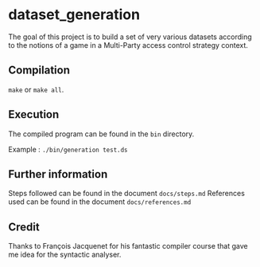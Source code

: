 # dataset_generation

The goal of this project is to build a set of very various datasets according to
the notions of a game in a Multi-Party access control strategy context.

## Compilation

`make` or `make all`.

## Execution

The compiled program can be found in the `bin` directory.

Example : `./bin/generation test.ds`

## Further information

Steps followed can be found in the document `docs/steps.md`
References used can be found in the document `docs/references.md`

## Credit

Thanks to François Jacquenet for his fantastic compiler course that gave me
idea for the syntactic analyser.
